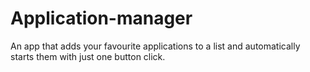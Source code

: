 # Application-manager
An app that adds your favourite applications to a list and automatically starts them with just one button click.
